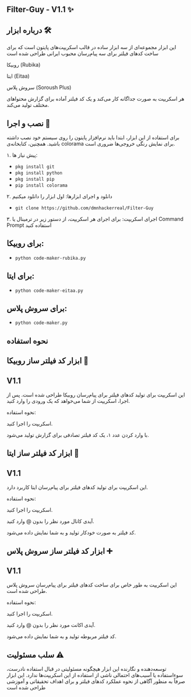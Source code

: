 ## Filter-Guy - V1.1 ✨
## درباره ابزار 🛠️
این ابزار مجموعه‌ای از سه ابزار ساده در قالب اسکریپت‌های پایتون است که برای ساخت کدهای فیلتر برای سه پیام‌رسان محبوب ایرانی طراحی شده است

روبیکا (Rubika)

ایتا (Eitaa)

سروش پلاس (Soroush Plus)

هر اسکریپت به صورت جداگانه کار می‌کند و یک کد فیلتر آماده برای گزارش محتواهای مختلف تولید می‌کند.

## نصب و اجرا 🚀
برای استفاده از این ابزار، ابتدا باید نرم‌افزار پایتون را روی سیستم خود نصب داشته باشید. همچنین، کتابخانه‌ی colorama برای نمایش رنگی خروجی‌ها ضروری است.

۱. پیش نیاز ها:

* `pkg install git`
* `pkg install python`
* `pkg install pip`
* `pip install colorama`

۲. دانلود و اجرای ابزارها:
اول ابزار را دانلود میکنیم 
* `git clone https://github.com/dmnhackerreal/Filter-Guy`

۳. اجرای اسکریپت:
برای اجرای هر اسکریپت، از دستور زیر در ترمینال یا Command Prompt استفاده کنید

## برای روبیکا:

* `python code-maker-rubika.py`
## برای ایتا:

* `python code-maker-eitaa.py`
## برای سروش پلاس:

* `python code-maker.py`

## نحوه استفاده
## ابزار کد فیلتر ساز روبیکا 🤖
## V1.1
این اسکریپت برای تولید کدهای فیلتر برای پیام‌رسان روبیکا طراحی شده است. پس از اجرا، اسکریپت از شما می‌خواهد که یک ورودی را وارد کنید.

نحوه استفاده:

اسکریپت را اجرا کنید.

با وارد کردن عدد ۱، یک کد فیلتر تصادفی برای گزارش تولید می‌شود.

## ابزار کد فیلتر ساز ایتا 📧
## V1.1
این اسکریپت برای تولید کدهای فیلتر برای پیام‌رسان ایتا کاربرد دارد.

نحوه استفاده:

اسکریپت را اجرا کنید.

آیدی کانال مورد نظر را بدون @ وارد کنید.

کد فیلتر به صورت خودکار تولید و به شما نمایش داده می‌شود.

## ابزار کد فیلتر ساز سروش پلاس ➕
## V1.1
این اسکریپت به طور خاص برای ساخت کدهای فیلتر برای پیام‌رسان سروش پلاس طراحی شده است.

نحوه استفاده:

اسکریپت را اجرا کنید.

آیدی اکانت مورد نظر را بدون @ وارد کنید.

کد فیلتر مربوطه تولید و به شما نمایش داده می‌شود.

## سلب مسئولیت ⚠️
توسعه‌دهنده و نگارنده این ابزار هیچگونه مسئولیتی در قبال استفاده نادرست، سوءاستفاده یا آسیب‌های احتمالی ناشی از استفاده از این اسکریپت‌ها ندارد. این ابزار صرفاً به منظور آگاهی از نحوه عملکرد کدهای فیلتر و برای اهداف تحقیقاتی و آموزشی طراحی شده است
